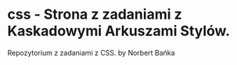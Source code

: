# css - Strona z zadaniami z Kaskadowymi Arkuszami Stylów.
Repozytorium z zadaniami z CSS.
by Norbert Bańka
